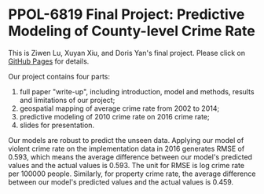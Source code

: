 # PPOL-6819 Final Project: Predictive Modeling of County-level Crime Rate
This is Ziwen Lu, Xuyan Xiu, and Doris Yan's final project. Please click on [GitHub Pages](https://dorisyan1122.github.io/PPOL6819-Final-Project/) for details. 

Our project contains four parts: 

1. full paper "write-up", including introduction, model and methods, results and limitations of our project;
2. geospatial mapping of average crime rate from 2002 to 2014;
3. predictive modeling of 2010 crime rate on 2016 crime rate; 
4. slides for presentation.

Our models are robust to predict the unseen data. Applying our model of violent crime rate on the implementation data in 2016 generates RMSE of 0.593, which means the average difference between our model's predicted values and the actual values is 0.593. The unit for RMSE is log crime rate per 100000 people. Similarly, for property crime rate, the average difference between our model's predicted values and the actual values is 0.459.








